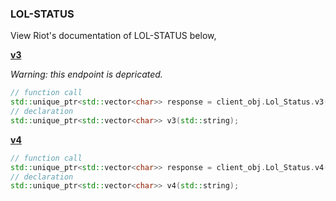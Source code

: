 ### LOL-STATUS

View Riot's documentation of LOL-STATUS below,

[**v3**](https://developer.riotgames.com/apis#lol-status-v3)

*Warning: this endpoint is depricated.*

```cpp
// function call
std::unique_ptr<std::vector<char>> response = client_obj.Lol_Status.v3("<routing>");
// declaration
std::unique_ptr<std::vector<char>> v3(std::string);
```

[**v4**](https://developer.riotgames.com/apis#lol-status-v4)
```cpp
// function call
std::unique_ptr<std::vector<char>> response = client_obj.Lol_Status.v4("<routing>");
// declaration
std::unique_ptr<std::vector<char>> v4(std::string);
```
